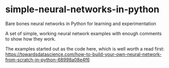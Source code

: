 # simple-neural-networks-in-python
Bare bones neural networks in Python for learning and experimentation

A set of simple, working neural network examples with enough comments to show how they work. 

The examples started out as the code here, which is well worth a read first:
https://towardsdatascience.com/how-to-build-your-own-neural-network-from-scratch-in-python-68998a08e4f6
